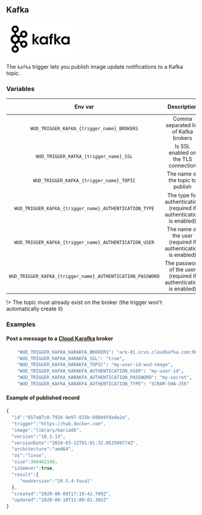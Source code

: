 ## Kafka
![logo](kafka.png)

The ```kafka``` trigger lets you publish image update notifications to a Kafka topic.

### Variables

| Env var                                                        | Description                                                         | Supported values                    | Default value |
|:--------------------------------------------------------------:|:-------------------------------------------------------------------:|:-----------------------------------:|:-------------:| 
| ```WUD_TRIGGER_KAFKA_{trigger_name}_BROKERS```                 | Comma separated list of Kafka brokers                               |                                     |               |
| ```WUD_TRIGGER_KAFKA_{trigger_name}_SSL```                     | Is SSL enabled on the TLS connection                                | true, false                         | false         |
| ```WUD_TRIGGER_KAFKA_{trigger_name}_TOPIC```                   | The name of the topic to publish                                    |                                     | wud-image     |
| ```WUD_TRIGGER_KAFKA_{trigger_name}_AUTHENTICATION_TYPE```     | The type for authentication (required if authentication is enabled) | PLAIN, SCRAM-SHA-256, SCRAM-SHA-512 | PLAIN         |
| ```WUD_TRIGGER_KAFKA_{trigger_name}_AUTHENTICATION_USER```     | The name of the user (required if authentication is enabled)        |                                     |               |
| ```WUD_TRIGGER_KAFKA_{trigger_name}_AUTHENTICATION_PASSWORD``` | The password of the user (required if authentication is enabled)    |                                     |               |

!> The topic must already exist on the broker (the trigger won't automatically create it)

### Examples

#### Post a message to a&nbsp;[Cloud Karafka](https://www.cloudkarafka.com/) broker

```bash
    "WUD_TRIGGER_KAFKA_KARAKFA_BROKERS": "ark-01.srvs.cloudkafka.com:9094,ark-02.srvs.cloudkafka.com:9094,ark-03.srvs.cloudkafka.com:9094",
    "WUD_TRIGGER_KAFKA_KARAKFA_SSL": "true",
    "WUD_TRIGGER_KAFKA_KARAKFA_TOPIC": "my-user-id-wud-image",
    "WUD_TRIGGER_KAFKA_KARAKFA_AUTHENTICATION_USER": "my-user-id",
    "WUD_TRIGGER_KAFKA_KARAKFA_AUTHENTICATION_PASSWORD": "my-secret",
    "WUD_TRIGGER_KAFKA_KARAKFA_AUTHENTICATION_TYPE": "SCRAM-SHA-256"
```

#### Example of published record
```javascript
{
  "id":"657a87c8-7926-4e97-815b-60bb9fdada2a",
  "trigger":"https://hub.docker.com",
  "image":"library/mariadb",
  "version":"10.3.13",
  "versionDate":"2019-03-12T01:01:32.052509774Z",
  "architecture":"amd64",
  "os":"linux",
  "size":368482149,
  "isSemver":true,
  "result":{
     "newVersion":"10.5.4-focal"
  },
  "created":"2020-08-09T17:19:42.789Z",
  "updated":"2020-08-10T11:00:01.365Z"
}
```
